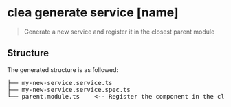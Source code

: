 # clea generate service [name]

> Generate a new service and register it in the closest parent module

## Structure

The generated structure is as followed:

<pre>
├── my-new-service.service.ts
├── my-new-service.service.spec.ts
└── parent.module.ts    <-- Register the component in the closest parent module
</pre>
